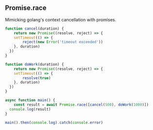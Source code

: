 ## Promise.race

Mimicking golang's context cancellation with promises.

```js
function cancel(duration) {
	return new Promise((resolve, reject) => {
  	setTimeout(() => {
    	reject(new Error('timeout exceeded'))
    }, duration)
  })
}

function doWork(duration) {
	return new Promise((resolve, reject) => {
  	setTimeout(() => {
    	resolve(true)
    }, duration)
  })
}

async function main() {
	const result = await Promise.race([cancel(500), doWork(1000)])
  console.log(result)
}

main().then(console.log).catch(console.error)
```
